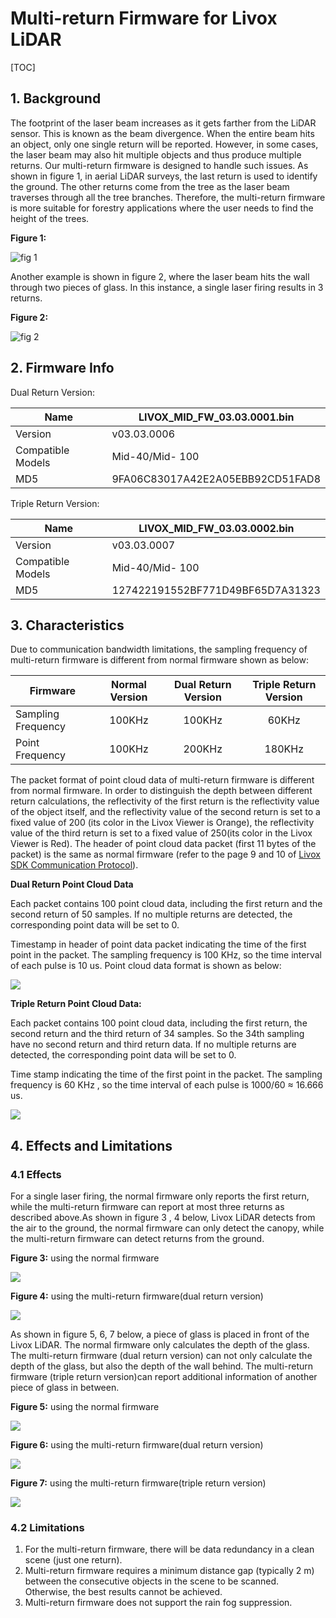 # **Multi-return Firmware for Livox LiDAR**

 


[TOC]

 

## 1. Background

The footprint of the laser beam increases as it gets farther from the LiDAR sensor. This is known as the beam divergence. When the entire beam hits an object, only one single return will be reported. However, in some cases, the laser beam may also hit multiple objects and thus produce multiple returns. Our multi-return firmware is designed to handle such issues. As shown in figure 1, in aerial LiDAR surveys, the last return is used to identify the ground. The other returns come from the tree as the laser beam traverses through all the tree branches. Therefore, the multi-return firmware is more suitable for forestry  applications where the user needs to find the height of the trees.

**Figure 1:**

![fig 1](doc/figure1.png)

Another example is shown in figure 2, where the laser beam hits the wall through two pieces of glass. In this instance, a single laser firing results in 3 returns.

**Figure 2:**

![fig 2](doc/figure2.png)

## 2. Firmware Info

Dual Return Version:

| Name              | LIVOX_MID_FW_03.03.0001.bin      |
| ----------------- | -------------------------------- |
| Version           | v03.03.0006                      |
| Compatible Models | Mid-40/Mid- 100                  |
| MD5               | 9FA06C83017A42E2A05EBB92CD51FAD8 |

Triple Return Version:

| Name              | LIVOX_MID_FW_03.03.0002.bin     |
| ----------------- | ------------------------------- |
| Version           | v03.03.0007                     |
| Compatible Models | Mid-40/Mid- 100                 |
| MD5               | 127422191552BF771D49BF65D7A31323 |



## 3. Characteristics

Due to communication bandwidth limitations, the sampling frequency of multi-return firmware is different from normal firmware shown as below:

| Firmware           | Normal Version | Dual Return Version | Triple Return Version |
| ------------------ | :------------: | :-----------------: | :-------------------: |
| Sampling Frequency |     100KHz     |       100KHz        |         60KHz         |
| Point Frequency    |     100KHz     |       200KHz        |        180KHz         |

The packet format of point cloud data of multi-return firmware is different from normal firmware. In order to distinguish the depth between different return calculations, the reflectivity of the first return is the reflectivity value of the object itself, and the reflectivity value of the second return is set to a fixed value of 200 (its color in the Livox Viewer is Orange), the reflectivity value of the third return is set to a fixed value of 250(its color in the Livox Viewer is Red). The header of point cloud data packet (first 11 bytes of the packet)
is the same as normal firmware (refer to the page 9 and 10 of [Livox SDK Communication Protocol](https://www.livoxtech.com/3296f540ecf5458a8829e01cf429798e/downloads/Livox%20SDK%20Communication%20Protocol_EN_20190117.pdf)).

**Dual Return Point Cloud Data**

Each packet contains 100 point cloud data, including the first return and the second return of 50 samples. If no multiple returns are detected, the corresponding point data will be set to 0. 

Timestamp in header of point data packet indicating the time of the first point in the packet. The sampling frequency is 100 KHz, so the time interval of each pulse is 10 us. Point cloud data format is shown as below:

![](doc/dual_point_cloud.png)

**Triple Return Point Cloud Data:**

Each packet contains 100 point cloud data, including the first return, the second return and the third return of 34 samples. So the 34th sampling have no second return and third return data. If no multiple returns are detected, the corresponding point data will be set to 0. 

Time stamp indicating the time of the first point in the packet. The sampling frequency is 60 KHz , so the time interval of each pulse is 1000/60 ≈ 16.666 us.

![](doc/triple_point_cloud.png)

## 4. Effects and Limitations

### 4.1 Effects

For a single laser firing, the normal firmware only reports the first return, while the multi-return firmware can report at most three returns as described above.As shown in figure 3 , 4 below, Livox LiDAR detects from the air to the ground, the normal firmware can only detect the canopy, while the multi-return firmware can detect returns from the ground.

**Figure 3:** using the normal firmware

![](doc/figure3.png)

**Figure 4:** using the multi-return firmware(dual return version)

![](doc/figure4.png)

As shown in figure 5, 6, 7 below, a piece of glass is placed in front of the Livox LiDAR. The normal firmware only calculates the depth of the glass. The multi-return firmware (dual return version) can not only calculate the depth of the glass, but also the depth of the wall behind. The multi-return firmware (triple return version)can report additional information of another piece of glass in between.

**Figure 5:** using the normal firmware

![](doc/figure5.png)

**Figure 6:** using the multi-return firmware(dual return version)

![](doc/figure6.png)


**Figure 7:** using the multi-return firmware(triple return version)

![](doc/figure7.png)

### 4.2 Limitations

1. For the multi-return firmware, there will be data redundancy in a clean scene (just one return).
2. Multi-return firmware requires a minimum distance gap (typically 2 m) between the consecutive objects in the scene to be scanned. Otherwise, the best results cannot be achieved.
3. Multi-return firmware does not support the rain fog suppression.
